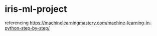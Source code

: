 # iris-ml-project
referencing https://machinelearningmastery.com/machine-learning-in-python-step-by-step/
